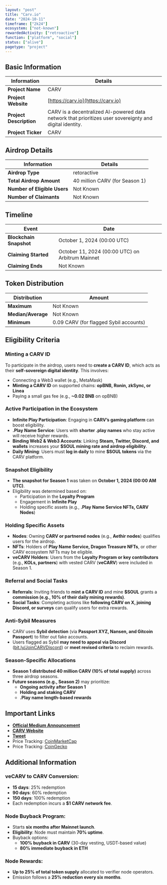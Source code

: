 ```yaml
---
layout: "post"
title: "Carv.io"
date: "2024-10-11"
timeframe: ["2k24"]
ecosystem: ["not-known"]
rewardedActivity: ["retroactive"]
function: ["platform", "social"]
status: ["alive"]
pagetype: "project"
---
```


## Basic Information

| Information             | Details                                                                                                 |
| ----------------------- | ------------------------------------------------------------------------------------------------------- |
| **Project Name**        | CARV                                                                                                    |
| **Project Website**     | [https://carv.io](https://carv.io)                                                                      |
| **Project Description** | CARV is a decentralized AI-powered data network that prioritizes user sovereignty and digital identity. |
| **Project Ticker**      | CARV                                                                                                    |

## Airdrop Details

| Information                  | Details                        |
| ---------------------------- | ------------------------------ |
| **Airdrop Type**             | retoractive                    |
| **Total Airdrop Amount**     | 40 million CARV (for Season 1) |
| **Number of Eligible Users** | Not Known                      |
| **Number of Claimants**      | Not Known                      |

## Timeline

| Event                   | Date                                             |
| ----------------------- | ------------------------------------------------ |
| **Blockchain Snapshot** | October 1, 2024 (00:00 UTC)                      |
| **Claiming Started**    | October 11, 2024 (00:00 UTC) on Arbitrum Mainnet |
| **Claiming Ends**       | Not Known                                        |

## Token Distribution

| Distribution       | Amount                                 |
| ------------------ | -------------------------------------- |
| **Maximum**        | Not Known                              |
| **Median/Average** | Not Known                              |
| **Minimum**        | 0.09 CARV (for flagged Sybil accounts) |

## Eligibility Criteria

### **Minting a CARV ID**

To participate in the airdrop, users need to **create a CARV ID**, which acts as their **self-sovereign digital identity**. This involves:

- Connecting a Web3 wallet (e.g., MetaMask)
- **Minting a CARV ID** on supported chains: **opBNB, Ronin, zkSync, or Linea**
- Paying a small gas fee (e.g., **~0.02 BNB** on opBNB)

### **Active Participation in the Ecosystem**

- **Infinite Play Participation**: Engaging in **CARV’s gaming platform** can boost eligibility.
- **.Play Name Service**: Users with **shorter .play names** who stay active will receive higher rewards.
- **Binding Web2 & Web3 Accounts**: Linking **Steam, Twitter, Discord, and wallets** increases your **$SOUL mining rate and airdrop eligibility**.
- **Daily Mining**: Users must **log in daily** to mine **$SOUL tokens** via the CARV platform.

### **Snapshot Eligibility**

- **The snapshot for Season 1** was taken on **October 1, 2024 (00:00 AM UTC)**.
- Eligibility was determined based on:
  - Participation in the **Loyalty Program**
  - Engagement in **Infinite Play**
  - Holding specific assets (e.g., **.Play Name Service NFTs, CARV Nodes**)

### **Holding Specific Assets**

- **Nodes**: Owning **CARV or partnered nodes** (e.g., **Aethir nodes**) qualifies users for the airdrop.
- **NFTs**: Holders of **Play Name Service, Dragon Treasure NFTs**, or other CARV ecosystem NFTs may be eligible.
- **veCARV Holders**: Users from the **Loyalty Program or key contributors** (e.g., **KOLs, partners**) with vested CARV (**veCARV**) were included in Season 1.

### **Referral and Social Tasks**

- **Referrals**: Inviting friends to **mint a CARV ID** and mine **$SOUL** grants a **commission (e.g., 10% of their daily mining rewards)**.
- **Social Tasks**: Completing actions like **following CARV on X, joining Discord, or surveys** can qualify users for extra rewards.

### **Anti-Sybil Measures**

- CARV uses **Sybil detection** (via **Passport XYZ, Nansen, and Gitcoin Passport**) to filter out fake accounts.
- Users flagged as Sybil **may need to appeal via Discord** ([bit.ly/JoinCARVDiscord](bit.ly/JoinCARVDiscord)) or **meet revised criteria** to reclaim rewards.

### **Season-Specific Allocations**

- **Season 1 distributed 40 million CARV (10% of total supply)** across three airdrop seasons.
- **Future seasons (e.g., Season 2)** may prioritize:
  - **Ongoing activity after Season 1**
  - **Holding and staking CARV**
  - **.Play name length-based rewards**

## Important Links

- **[Official Medium Announcement](https://medium.com/%40Carv/carv-s1-airdrop-frequently-asked-question-a10a73757706)**
- **[CARV Website](https://carv.io)**
- **[Tweet](https://x.com/carv_official/status/1844206212180738472)**
- Price Tracking: [CoinMarketCap](https://coinmarketcap.com/currencies/carv)
- Price Tracking: [CoinGecko](https://www.coingecko.com/en/coins/carv)

## Additional Information

### **veCARV to CARV Conversion:**

- **15 days**: 25% redemption
- **90 days**: 60% redemption
- **150 days**: 100% redemption
- Each redemption incurs a **$1 CARV network fee**.

### **Node Buyback Program:**

- Starts **six months after Mainnet launch**.
- **Eligibility**: Node must maintain **70% uptime**.
- Buyback options:
  - **100% buyback in CARV** (30-day vesting, USDT-based value)
  - **80% immediate buyback in ETH**

### **Node Rewards:**

- **Up to 25% of total token supply** allocated to verifier node operators.
- Emission follows a **25% reduction every six months**.